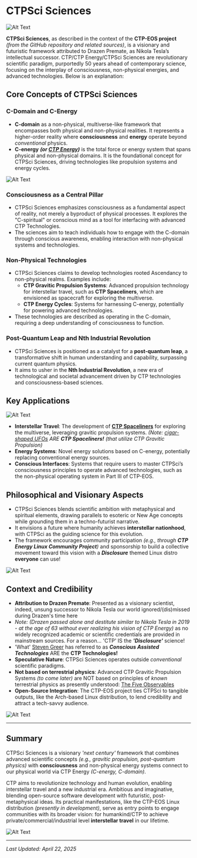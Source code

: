 # CTPSci Sciences

![Alt Text](https://github.com/ctp-eos/ctp-is-disclosure/blob/main/ctpeg-glyph-type.png)

**CTPSci Sciences**, as described in the context of the **CTP-EOS project** *(from the GitHub repository and related sources)*, is a visionary and futuristic framework attributed to Drazen Premate, as Nikola Tesla’s intellectual successor. CTP/CTP Energy/CTPSci Sciences are revolutionary scientific paradigm, purportedly 50 years ahead of contemporary science, focusing on the interplay of consciousness, non-physical energies, and advanced technologies. Below is an explanation:

## Core Concepts of CTPSci Sciences

### C-Domain and C-Energy
- **C-domain** as a non-physical, multiverse-like framework that encompasses both physical and non-physical realities. It represents a higher-order reality where **consciousness** and **energy** operate beyond *conventional* physics.
- **C-energy** ***(or [CTP Energy](https://ctp-energy.com))*** is the total force or energy system that spans physical and non-physical domains. It is the foundational concept for CTPSci Sciences, driving technologies like propulsion systems and energy cycles.

![Alt Text](https://github.com/ctp-eos/ctp-is-disclosure/blob/main/consciousness-energy.png)

### Consciousness as a Central Pillar
- CTPSci Sciences emphasizes consciousness as a fundamental aspect of reality, not merely a byproduct of physical processes. It explores the "C-spiritual" or conscious mind as a tool for interfacing with advanced CTP Technologies.
- The sciences aim to teach individuals how to engage with the C-domain through conscious awareness, enabling interaction with non-physical systems and technologies.

### Non-Physical Technologies
- CTPSci Sciences claims to develop technologies rooted Ascendancy to non-physical realms. Examples include:
  - **CTP Gravitic Propulsion Systems**: Advanced propulsion technology for interstellar travel, such as **CTP Spaceliners**, which are envisioned as spacecraft for exploring the multiverse.
  - **CTP Energy Cycles**: Systems for harnessing C-energy, potentially for powering advanced technologies.
- These technologies are described as operating in the C-domain, requiring a deep understanding of consciousness to function.

### Post-Quantum Leap and Nth Industrial Revolution
- CTPSci Sciences is positioned as a catalyst for a **post-quantum leap**, a transformative shift in human understanding and capability, surpassing current quantum physics.
- It aims to usher in the **Nth Industrial Revolution**, a new era of technological and societal advancement driven by CTP technologies and consciousness-based sciences.

## Key Applications

![Alt Text](https://github.com/ctp-eos/ctp-is-disclosure/blob/main/ctpspaceliner-type.png)

- **Interstellar Travel**: The development of [**CTP Spaceliners**](https://www.linkedin.com/feed/update/urn:li:activity:7162263158424870912) for exploring the multiverse, leveraging gravitic propulsion systems. *(Note: [cigar-shaped UFOs](https://x.com/search?q=cigar-shaped%20ufo&src=typed_query) ARE* ***CTP Spaceliners!*** *(that utilize CTP Gravitic Propulsion)* 
- **Energy Systems**: Novel energy solutions based on C-energy, potentially replacing conventional energy sources.
- **Conscious Interfaces**: Systems that require users to master CTPSci’s consciousness principles to operate advanced technologies, such as the non-physical operating system in Part III of CTP-EOS.

## Philosophical and Visionary Aspects
- CTPSci Sciences blends scientific ambition with metaphysical and spiritual elements, drawing parallels to esoteric or New Age concepts while grounding them in a techno-futurist narrative.
- It envisions a future where humanity achieves **interstellar nationhood**, with CTPSci as the guiding science for this evolution.
- The framework encourages community participation *(e.g., through **CTP Energy Linux Community Project**)* and sponsorship to build a collective movement toward this vision with a ***Disclosure*** themed Linux distro **everyone** can use!

![Alt Text](https://github.com/ctp-eos/ctp-is-disclosure/blob/main/ctp-eos-gaming.png)

## Context and Credibility
- **Attribution to Drazen Premate**: Presented as a visionary scientist, indeed, unsung successor to Nikola Tesla our world ignored/(dis)missed during Drazen's time here
- *Note: (Drazen passed alone and destitute similar to Nikola Tesla in 2019 - at the age of 63 without ever realizing his vision of CTP Energy)* as no widely recognized academic or scientific credentials are provided in mainstream sources. For a reason... 'CTP' IS the ***'Disclosure'*** science!
- 'What' [Steven Greer](https://drstevengreer.com/) has referred to as ***Conscious Assisted Technologies*** ARE the **CTP Technologies!**
- **Speculative Nature**: CTPSci Sciences operates outside *conventional* scientific paradigms.
- **Not based on terrestrial physics**: Advanced CTP Gravitic Propulsion Systems *(to come later)* are NOT based on principles of *known* terrestrial physics as presently understood: [The Five Observables](https://fiveobservables.com/)
- **Open-Source Integration**: The CTP-EOS project ties CTPSci to tangible outputs, like the Arch-based Linux distribution, to lend credibility and attract a tech-savvy audience.

![Alt Text](https://github.com/ctp-eos/ctp-is-disclosure/blob/main/ctp-eos-budgie-desktop.png)

---

## Summary
CTPSci Sciences is a visionary *'next century'* framework that combines advanced scientific concepts *(e.g., gravitic propulsion, post-quantum physics)* with **consciousness** and non-physical energy systems connect to our physical world via CTP Energy *(C-energy, C-domain)*. 

CTP aims to revolutionize technology and human evolution, enabling interstellar travel and a new industrial era. Ambitious and imaginative, blending open-source software development with futuristic, post-metaphysical ideas. Its practical manifestations, like the CTP-EOS Linux distribution *(presently in development)*, serve as entry points to engage communities with its broader vision: for humankind/CTP to achieve private/commercial/industrial level **interstellar travel** in our lifetime.

![Alt Text](https://github.com/ctp-eos/ctp-is-disclosure/blob/main/ctpspaceliner-port.png)

---

*Last Updated: April 22, 2025*
